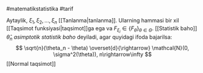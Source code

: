 
#matematikstatistika 
#tarif

Aytaylik, ${\xi_1, \xi_2, \ldots, \xi_n}$ [[Tanlanma|tanlanma]].
Ularning hammasi bir xil [[Taqsimot funksiyasi|taqsimot]]ga ega va ${F_{\xi_i} \in \{F_{\theta}\}_{\theta \in \Theta}}$.
[[Statistik baho]] ${\hat{\theta}_n}$ *asimptotik statistik baho* deyiladi,
agar quyidagi ifoda bajarilsa:
$$
\sqrt{n}(\theta_n - \theta) \overset{d}{\rightarrow} \mathcal{N}(0, \sigma^2(\theta)), n\rightarrow\infty
$$
[[Normal taqsimot]]
